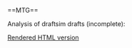 ==MTG==

Analysis of draftsim drafts (incomplete):

[Rendered HTML version](http://htmlpreview.github.io/?https://github.com/khakhalin/MTG/blob/master/draftsim_analysis.nb.html)